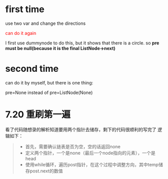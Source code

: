 # first time
use two var and change the directions

<font color='red'>can do it again</font>

I first use dummynode to do this, but it shows that there is a circle.
so **pre must be null(because it is the final ListNode->next)**

# second time

can do it by myself, but there is one thing:

pre=None instead of pre=ListNode(None)

# 7.20 重刷第一遍
看了代码随想录的解析知道要用两个指针去储存，剩下的代码很顺利的写完了
逻辑如下：
>+ 首先，需要确认链表是否为空，空的话返回none
>+ 定义两个指针，一个是none（最后一个node指向的元素），一个是head
>+ 使用while循环，遍历post指针，在这个过程中调整方向，其中temp储存post.next的数值